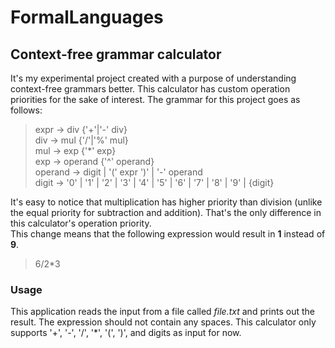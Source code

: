 # FormalLanguages

## Context-free grammar calculator

It's my experimental project created with a purpose of understanding context-free grammars better. This calculator has custom operation priorities for the sake of interest.
The grammar for this project goes as follows:

>expr     -> div {'+'|'-' div}  
>div      -> mul {'/'|'%' mul}  
>mul      -> exp {'*' exp}  
>exp      -> operand {'^' operand}  
>operand  -> digit | '(' expr ')' | '-' operand  
>digit    -> '0' | '1' | '2' | '3' | '4' | '5' | '6' | '7' | '8' | '9' | {digit}

It's easy to notice that multiplication has higher priority than division (unlike the equal priority for subtraction and addition). That's the only difference in this calculator's operation priority.  
This change means that the following expression would result in **1** instead of **9**.

>6/2*3

### Usage
This application reads the input from a file called _file.txt_ and prints out the result. The expression should not contain any spaces. This calculator only supports '+', '-', '/', '*', '(', ')', and digits as input for now.
